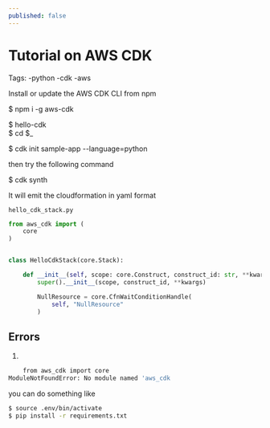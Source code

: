 ```yaml
---
published: false
---
```

# Tutorial on AWS CDK

Tags: 
-python
-cdk 
-aws


Install or update the AWS CDK CLI from npm

$ npm i -g aws-cdk

$ hello-cdk  
$ cd $_

$ cdk init sample-app --language=python

then try the following command 

$ cdk synth

It will emit the cloudformation in yaml format

`hello_cdk_stack.py` 

```python
from aws_cdk import (
    core
)


class HelloCdkStack(core.Stack):

    def __init__(self, scope: core.Construct, construct_id: str, **kwargs) -> None:
        super().__init__(scope, construct_id, **kwargs)

        NullResource = core.CfnWaitConditionHandle( 
            self, "NullResource"
        )

```


## Errors 

1. 

```bash
    from aws_cdk import core
ModuleNotFoundError: No module named 'aws_cdk
```

you can do something like
```bash
$ source .env/bin/activate
$ pip install -r requirements.txt
```